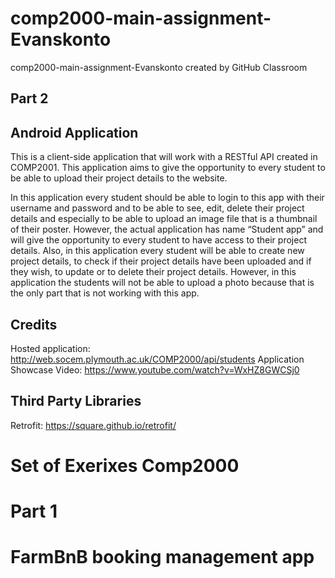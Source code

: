 # comp2000-main-assignment-Evanskonto
comp2000-main-assignment-Evanskonto created by GitHub Classroom

## Part 2

## Android Application


This is a client-side application that will work with 
a RESTful API created in COMP2001. This application aims to give the opportunity to 
every student to be able to upload their project details to the website. 

In this application every student 
should be able to login to this app with their username and password and to be able 
to see, edit, delete their project details and especially to be able to upload an image 
file that is a thumbnail of their poster. However, the actual application has name 
“Student app” and will give the opportunity to every student to have access to their 
project details. Also, in this application every student will be able to create new project 
details, to check if their project details have been uploaded and if they wish, to update
or to delete their project details. However, in this application the students will not be 
able to upload a photo because that is the only part that is not working with this app.


## Credits 
Hosted application: http://web.socem.plymouth.ac.uk/COMP2000/api/students 
Application Showcase Video: https://www.youtube.com/watch?v=WxHZ8GWCSj0

## Third Party Libraries

Retrofit: https://square.github.io/retrofit/



# Set of Exerixes Comp2000
# Part 1
# FarmBnB booking management app
